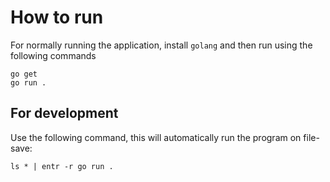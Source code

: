 # How to run
For normally running the application, install `golang` and then run using the following commands
``` shell
go get
go run .
```
## For development
Use the following command, this will automatically run the program on file-save:
``` shell
ls * | entr -r go run .
```